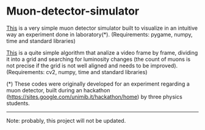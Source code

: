 # Muon-detector-simulator

[This](muon_simulator.py) is a very simple muon detector simulator built to visualize in an intuitive way an experiment done in laboratory(*). (Requirements: pygame, numpy, time and standard libraries) 

[This](muons_analysis.py) is a quite simple algorithm that analize a video frame by frame, dividing it into a grid and searching for luminosity changes (the count of muons is not precise if the grid is not well aligned and needs to be improved). (Requirements: cv2, numpy, time and standard libraries) 

(*) These codes were originally developed for an experiment regarding a muon detector, built during an hackathon (https://sites.google.com/unimib.it/hackathon/home) by three physics students.

---
Note: probably, this project will not be updated.
